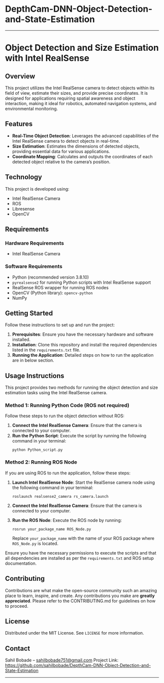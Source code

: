 # DepthCam-DNN-Object-Detection-and-State-Estimation

---

# Object Detection and Size Estimation with Intel RealSense

## Overview
This project utilizes the Intel RealSense camera to detect objects within its field of view, estimate their sizes, and provide precise coordinates. It is designed for applications requiring spatial awareness and object interaction, making it ideal for robotics, automated navigation systems, and environmental monitoring.

## Features
- **Real-Time Object Detection**: Leverages the advanced capabilities of the Intel RealSense camera to detect objects in real-time.
- **Size Estimation**: Estimates the dimensions of detected objects, providing essential data for various applications.
- **Coordinate Mapping**: Calculates and outputs the coordinates of each detected object relative to the camera’s position.

## Technology
This project is developed using:
- Intel RealSense Camera
- ROS
- Libresense
- OpenCV

## Requirements

### Hardware Requirements
- Intel RealSense Camera

### Software Requirements
- Python (recommended version 3.8.10)
- `pyrealsense2` for running Python scripts with Intel RealSense support
- RealSense ROS wrapper for running ROS nodes
- OpenCV (Python library): `opencv-python`
- NumPy


## Getting Started
Follow these instructions to set up and run the project:
1. **Prerequisites**: Ensure you have the necessary hardware and software installed.
2. **Installation**: Clone this repository and install the required dependencies listed in the `requirements.txt` file.
3. **Running the Application**: Detailed steps on how to run the application are in below section.

## Usage Instructions

This project provides two methods for running the object detection and size estimation tasks using the Intel RealSense camera.

### Method 1: Running Python Code (ROS not required)

Follow these steps to run the object detection without ROS:

1. **Connect the Intel RealSense Camera**: Ensure that the camera is connected to your computer.
2. **Run the Python Script**: Execute the script by running the following command in your terminal:
   ```
   python Python_script.py
   ```

### Method 2: Running ROS Node

If you are using ROS to run the application, follow these steps:

1. **Launch Intel RealSense Node**: Start the RealSense camera node using the following command in your terminal:
   ```
   roslaunch realsense2_camera rs_camera.launch
   ```
2. **Connect the Intel RealSense Camera**: Ensure that the camera is connected to your computer.
3. **Run the ROS Node**: Execute the ROS node by running:
   ```
   rosrun your_package_name ROS_Node.py
   ```

   Replace `your_package_name` with the name of your ROS package where `ROS_Node.py` is located.

Ensure you have the necessary permissions to execute the scripts and that all dependencies are installed as per the `requirements.txt` and ROS setup documentation.


## Contributing
Contributions are what make the open-source community such an amazing place to learn, inspire, and create. Any contributions you make are **greatly appreciated**. Please refer to the CONTRIBUTING.md for guidelines on how to proceed.

## License
Distributed under the MIT License. See `LICENSE` for more information.

## Contact
Sahil Bobade – sahilbobade751@gmail.com
Project Link: https://github.com/sahilbobade/DepthCam-DNN-Object-Detection-and-State-Estimation

---
